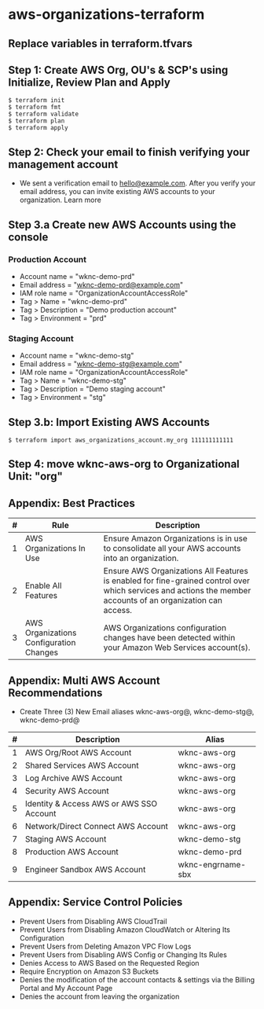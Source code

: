 # aws-organizations-terraform

## Replace variables in terraform.tfvars

## Step 1: Create AWS Org, OU's & SCP's using Initialize, Review Plan and Apply
```
$ terraform init
$ terraform fmt
$ terraform validate
$ terraform plan
$ terraform apply
```

## Step 2: Check your email to finish verifying your management account
- We sent a verification email to hello@example.com. After you verify your email address, you can invite existing AWS accounts to your organization. Learn more

## Step 3.a Create new AWS Accounts using the console
### Production Account
- Account name        = "wknc-demo-prd"
- Email address       = "wknc-demo-prd@example.com"
- IAM role name       = "OrganizationAccountAccessRole"
- Tag > Name          = "wknc-demo-prd"
- Tag > Description   = "Demo production account"
- Tag > Environment   = "prd"

### Staging Account
- Account name        = "wknc-demo-stg"
- Email address       = "wknc-demo-stg@example.com"
- IAM role name       = "OrganizationAccountAccessRole"
- Tag > Name          = "wknc-demo-stg"
- Tag > Description   = "Demo staging account"
- Tag > Environment   = "stg"

## Step 3.b: Import Existing AWS Accounts
```
$ terraform import aws_organizations_account.my_org 111111111111
```

## Step 4: move wknc-aws-org to Organizational Unit: "org"

## Appendix: Best Practices
| # | Rule | Description |
| - | ---- | ----------- | 
| 1 | AWS Organizations In Use | Ensure Amazon Organizations is in use to consolidate all your AWS accounts into an organization. | 
| 2 | Enable All Features | Ensure AWS Organizations All Features is enabled for fine-grained control over which services and actions the member accounts of an organization can access. | 
| 3 | AWS Organizations Configuration Changes | AWS Organizations configuration changes have been detected within your Amazon Web Services account(s). | 

## Appendix: Multi AWS Account Recommendations
- Create Three (3) New Email aliases wknc-aws-org@, wknc-demo-stg@, wknc-demo-prd@ 

| # | Description | Alias |
| - | ----------- | ----- |
| 1 | AWS Org/Root AWS Account                 | wknc-aws-org      |
| 2 | Shared Services AWS Account              | wknc-aws-org      |
| 3 | Log Archive AWS Account                  | wknc-aws-org      |
| 4 | Security AWS Account                     | wknc-aws-org      |
| 5 | Identity & Access AWS or AWS SSO Account | wknc-aws-org      |
| 6 | Network/Direct Connect AWS Account       | wknc-aws-org      |
| 7 | Staging AWS Account                      | wknc-demo-stg     |
| 8 | Production AWS Account                   | wknc-demo-prd     |
| 9 | Engineer Sandbox AWS Account             | wknc-engrname-sbx |

## Appendix: Service Control Policies
- Prevent Users from Disabling AWS CloudTrail
- Prevent Users from Disabling Amazon CloudWatch or Altering Its Configuration
- Prevent Users from Deleting Amazon VPC Flow Logs
- Prevent Users from Disabling AWS Config or Changing Its Rules
- Denies Access to AWS Based on the Requested Region
- Require Encryption on Amazon S3 Buckets
- Denies the modification of the account contacts & settings via the Billing Portal and My Account Page
- Denies the account from leaving the organization

